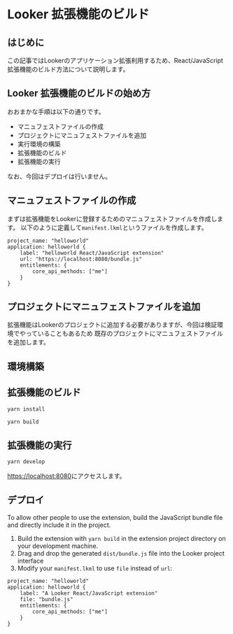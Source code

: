 # Looker 拡張機能のビルド

## はじめに

この記事ではLookerのアプリケーション拡張利用するため、React/JavaScript拡張機能のビルド方法について説明します。

## Looker 拡張機能のビルドの始め方

おおまかな手順は以下の通りです。

- マニュフェストファイルの作成
- プロジェクトにマニュフェストファイルを追加
- 実行環境の構築
- 拡張機能のビルド
- 拡張機能の実行

なお、今回はデプロイは行いません。

## マニュフェストファイルの作成

まずは拡張機能をLookerに登録するためのマニュフェストファイルを作成します。
以下のように定義して`manifest.lkml`というファイルを作成します。

```
project_name: "helloworld"
application: helloworld {
    label: "helloworld React/JavaScript extension"
    url: "https://localhost:8080/bundle.js"
    entitlements: {
        core_api_methods: ["me"]
    }
}
```

## プロジェクトにマニュフェストファイルを追加

拡張機能はLookerのプロジェクトに追加する必要がありますが、今回は検証環境でやっていることもあるため
既存のプロジェクトにマニュフェストファイルを追加します。

## 環境構築

## 拡張機能のビルド

```sh
yarn install
```

```sh
yarn build
```

## 拡張機能の実行

```sh
yarn develop
```

[https://localhost:8080](https://localhost:8080)にアクセスします。

## デプロイ

To allow other people to use the extension, build the JavaScript bundle file and directly include it in the project.

1. Build the extension with `yarn build` in the extension project directory on your development machine.
2. Drag and drop the generated `dist/bundle.js` file into the Looker project interface
3. Modify your `manifest.lkml` to use `file` instead of `url`:

```
project_name: "helloworld"
application: helloworld {
    label: "A Looker React/JavaScript extension"
    file: "bundle.js"
    entitlements: {
        core_api_methods: ["me"]
    }
}
```
